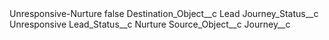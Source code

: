 <?xml version="1.0" encoding="UTF-8"?>
<CustomMetadata xmlns="http://soap.sforce.com/2006/04/metadata" xmlns:xsi="http://www.w3.org/2001/XMLSchema-instance" xmlns:xsd="http://www.w3.org/2001/XMLSchema">
    <label>Unresponsive-Nurture</label>
    <protected>false</protected>
    <values>
        <field>Destination_Object__c</field>
        <value xsi:type="xsd:string">Lead</value>
    </values>
    <values>
        <field>Journey_Status__c</field>
        <value xsi:type="xsd:string">Unresponsive</value>
    </values>
    <values>
        <field>Lead_Status__c</field>
        <value xsi:type="xsd:string">Nurture</value>
    </values>
    <values>
        <field>Source_Object__c</field>
        <value xsi:type="xsd:string">Journey__c</value>
    </values>
</CustomMetadata>
